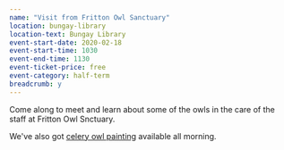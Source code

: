 ```yaml
---
name: "Visit from Fritton Owl Sanctuary"
location: bungay-library
location-text: Bungay Library
event-start-date: 2020-02-18
event-start-time: 1030
event-end-time: 1130
event-ticket-price: free
event-category: half-term
breadcrumb: y
---
```


Come along to meet and learn about some of the owls in the care of the staff at Fritton Owl Snctuary.

We've also got [celery owl painting](/events/bungay-2020-02-18-celery-owl/) available all morning.
